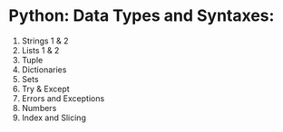 # Python: Data Types and Syntaxes:
1. Strings 1 & 2
2. Lists 1 & 2
3. Tuple
4. Dictionaries
5. Sets
6. Try & Except
7. Errors and Exceptions
8. Numbers
9. Index and Slicing
